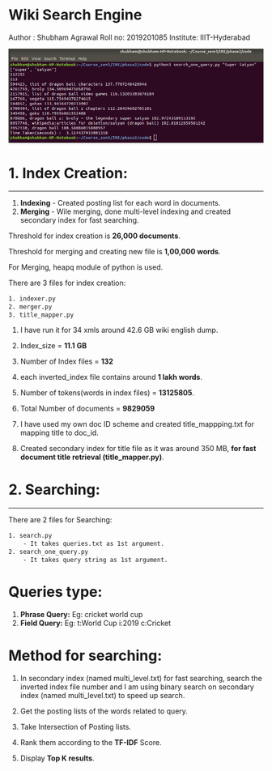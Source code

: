 # Wiki Search Engine


Author : Shubham Agrawal
Roll no: 2019201085
Institute: IIIT-Hyderabad

![Searching in Wiki search engine](wiki_search.png) 


# 1. Index Creation:
--------------------
1. __Indexing__ - Created posting list for each word in documents.
2. __Merging__ - Wile merging, done multi-level indexing and created secondary index for fast searching. 

Threshold for index creation is __26,000 documents__.

Threshold for merging and creating new file is __1,00,000 words__.

For Merging, heapq module of python is used.


There are 3 files for index creation:

	1. indexer.py
	2. merger.py
	3. title_mapper.py 


1. I have run it for 34 xmls around 42.6 GB wiki english dump.

2. Index_size = __11.1 GB__

3. Number of Index files = __132__

4. each inverted_index file contains around __1 lakh words__.

5. Number of tokens(words in index files) = __13125805__.

6. Total Number of documents = __9829059__

7. I have used my own doc ID scheme and created title_mappping.txt for mapping title to doc_id.

8. Created secondary index for title file as it was around 350 MB, __for fast document title retrieval (title_mapper.py)__.




# 2. Searching:
---------------
There are 2 files for Searching:

	1. search.py 
		- It takes queries.txt as 1st argument.
	2. search_one_query.py 
		- It takes query string as 1st argument.
		
# Queries type:

1. __Phrase Query:__
	Eg: cricket world cup
2. __Field Query:__ 
	Eg: t:World Cup i:2019 c:Cricket

# Method for searching:

1. In secondary index (named multi_level.txt) for fast searching, search the inverted index file number and I am using binary search on secondary index (named multi_level.txt) to speed up search.
 
2. Get the posting lists of the words related to query.

3. Take Intersection of Posting lists.

4. Rank them according to the __TF-IDF__ Score.

5. Display __Top K results__.
